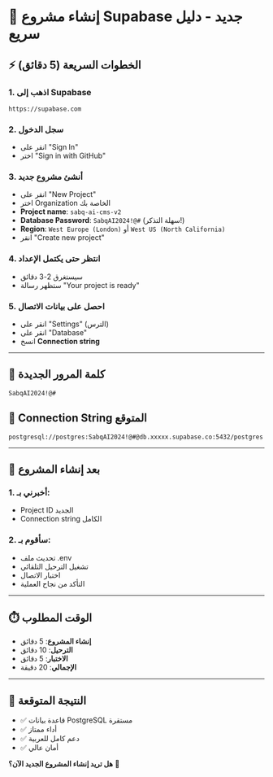 # 🚀 إنشاء مشروع Supabase جديد - دليل سريع

## ⚡ الخطوات السريعة (5 دقائق)

### 1. اذهب إلى Supabase
```
https://supabase.com
```

### 2. سجل الدخول
- انقر على "Sign In"
- اختر "Sign in with GitHub"

### 3. أنشئ مشروع جديد
- انقر على "New Project"
- اختر Organization الخاصة بك
- **Project name**: `sabq-ai-cms-v2`
- **Database Password**: `SabqAI2024!@#` (سهلة التذكر!)
- **Region**: `West Europe (London)` أو `West US (North California)`
- انقر "Create new project"

### 4. انتظر حتى يكتمل الإعداد
- سيستغرق 2-3 دقائق
- ستظهر رسالة "Your project is ready"

### 5. احصل على بيانات الاتصال
- انقر على "Settings" (الترس)
- انقر على "Database"
- انسخ **Connection string**

---

## 🔑 كلمة المرور الجديدة
```
SabqAI2024!@#
```

## 📝 Connection String المتوقع
```
postgresql://postgres:SabqAI2024!@#@db.xxxxx.supabase.co:5432/postgres
```

---

## 🚀 بعد إنشاء المشروع

### 1. أخبرني بـ:
- Project ID الجديد
- Connection string الكامل

### 2. سأقوم بـ:
- تحديث ملف .env
- تشغيل الترحيل التلقائي
- اختبار الاتصال
- التأكد من نجاح العملية

---

## ⏱️ الوقت المطلوب
- **إنشاء المشروع**: 5 دقائق
- **الترحيل**: 10 دقائق
- **الاختبار**: 5 دقائق
- **الإجمالي**: 20 دقيقة

---

## 🎯 النتيجة المتوقعة
- ✅ قاعدة بيانات PostgreSQL مستقرة
- ✅ أداء ممتاز
- ✅ دعم كامل للعربية
- ✅ أمان عالي

**هل تريد إنشاء المشروع الجديد الآن؟** 🚀 